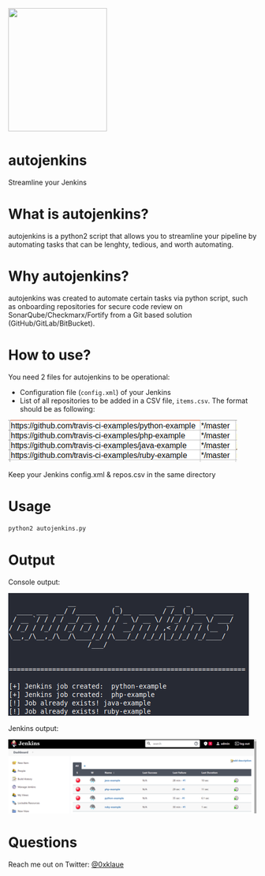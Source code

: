 <img src="https://www.jenkins.io/images/logos/jenkins-is-the-way/jenkins-is-the-way.png" width="200" height="250">

# autojenkins
Streamline your Jenkins

# What is autojenkins?
autojenkins is a python2 script that allows you to streamline your pipeline by automating tasks that can be lenghty, tedious, and worth automating.

# Why autojenkins?
autojenkins was created to automate certain tasks via python script, such as onboarding repositories for secure code review on SonarQube/Checkmarx/Fortify from a Git based solution (GitHub/GitLab/BitBucket).

# How to use?
You need 2 files for autojenkins to be operational:
 - Configuration file (`config.xml`) of your Jenkins
 - List of all repositories to be added in a CSV file, `items.csv`. The format should be as following: 

<img src="https://github.com/0xklaue/autojenkins/blob/main/res/items.png">

Keep your Jenkins config.xml & repos.csv in the same directory

# Usage

```sh
python2 autojenkins.py
```
# Output
Console output:


<img src="https://github.com/0xklaue/autojenkins/blob/main/res/test.png">


Jenkins output:

<img src="https://github.com/0xklaue/autojenkins/blob/main/res/output.png">

# Questions
Reach me out on Twitter: [@0xklaue](https://twitter.com/0xklaue)
